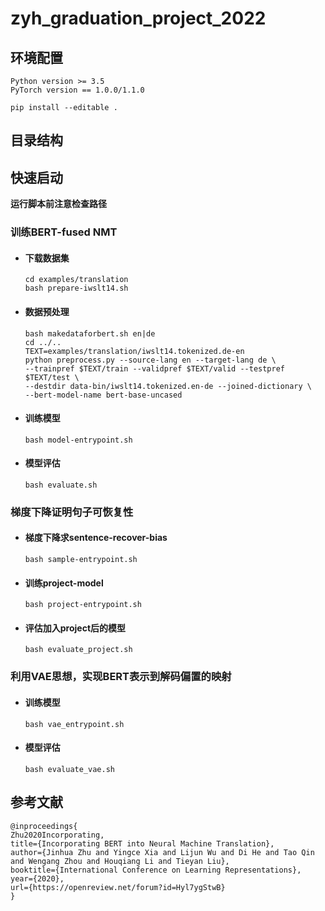 # zyh_graduation_project_2022

## 环境配置
```
Python version >= 3.5
PyTorch version == 1.0.0/1.1.0

pip install --editable .
```

## 目录结构



## 快速启动
**运行脚本前注意检查路径**
### 训练BERT-fused NMT
- #### 下载数据集
    ```shell
  cd examples/translation
  bash prepare-iwslt14.sh
  ```
- #### 数据预处理
  ```shell
  bash makedataforbert.sh en|de
  cd ../..
  TEXT=examples/translation/iwslt14.tokenized.de-en
  python preprocess.py --source-lang en --target-lang de \
  --trainpref $TEXT/train --validpref $TEXT/valid --testpref $TEXT/test \
  --destdir data-bin/iwslt14.tokenized.en-de --joined-dictionary \
  --bert-model-name bert-base-uncased
  ```
- #### 训练模型
  ```shell
  bash model-entrypoint.sh
  ```
- #### 模型评估
  ```shell
  bash evaluate.sh
  ```
  
### 梯度下降证明句子可恢复性
- #### 梯度下降求sentence-recover-bias
  ```shell
  bash sample-entrypoint.sh
  ```
- #### 训练project-model
  ```shell
  bash project-entrypoint.sh
  ```
- #### 评估加入project后的模型
  ```shell
  bash evaluate_project.sh
  ```
  
### 利用VAE思想，实现BERT表示到解码偏置的映射
- #### 训练模型
  ```shell
  bash vae_entrypoint.sh
  ```
- #### 模型评估
  ```shell
  bash evaluate_vae.sh
  ```
  
## 参考文献
```
@inproceedings{
Zhu2020Incorporating,
title={Incorporating BERT into Neural Machine Translation},
author={Jinhua Zhu and Yingce Xia and Lijun Wu and Di He and Tao Qin and Wengang Zhou and Houqiang Li and Tieyan Liu},
booktitle={International Conference on Learning Representations},
year={2020},
url={https://openreview.net/forum?id=Hyl7ygStwB}
}
```